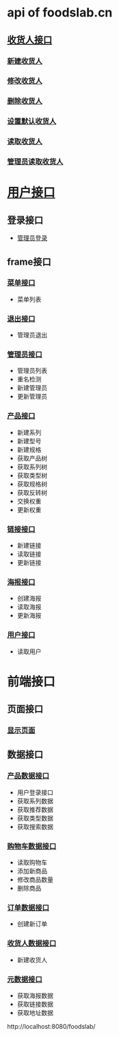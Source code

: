 # api of foodslab.cn


## [收货人接口](domain/receiver.md)
### [新建收货人](domain/receiver.md)
### [修改收货人](domain/receiver.md)
### [删除收货人](domain/receiver.md)
### [设置默认收货人](domain/receiver.md)
### [读取收货人](domain/receiver.md)
### [管理员读取收货人](domain/receiver.md)

# [用户接口](domain/user.md)
##

## 登录接口
- [管理员登录](backend/login.md)
## frame接口
### [菜单接口](backend/frame.md)
- 菜单列表
### [退出接口](backend/frame.md)
- 管理员退出
### [管理员接口](backend/frame_manager.md)
- 管理员列表
- 重名检测
- 新建管理员
- 更新管理员
### [产品接口](backend/frame_product.md)
- 新建系列
- 新建型号
- 新建规格
- 获取产品树
- 获取系列树
- 获取类型树
- 获取规格树
- 获取反转树
- 交换权重
- 更新权重
### [链接接口](backend/frame_link.md)
- 新建链接
- 读取链接
- 更新链接
### [海报接口](backend/frame_poster.md)
- 创建海报
- 读取海报
- 更新海报
### [用户接口](backend/frame_user.md)
- 读取用户


# **前端接口**
## 页面接口
### [显示页面](frontend/page.md)

## 数据接口
### [产品数据接口](frontend/product.md)
- 用户登录接口
- 获取系列数据
- 获取推荐数据
- 获取类型数据
- 获取搜索数据
### [购物车数据接口](frontend/cart.md)
- 读取购物车
- 添加新商品
- 修改商品数量
- 删除商品
### [订单数据接口](frontend/order.md)
- 创建新订单
### [收货人数据接口](frontend/receiver.md)
- 新建收货人
### [元数据接口](frontend/meta.md)
- 获取海报数据
- 获取链接数据
- 获取地址数据

http://localhost:8080/foodslab/